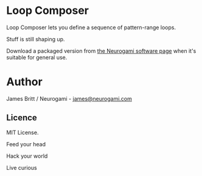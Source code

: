 # Loop Composer

Loop Composer lets you define a sequence of pattern-range loops.

Stuff is still shaping up.

Download a packaged version from [the Neurogami software page](http://neurogami.com/code) when it's suitable for general use.


# Author

James Britt / Neurogami - james@neurogami.com

## Licence

MIT License.


Feed your head

Hack your world

Live curious



